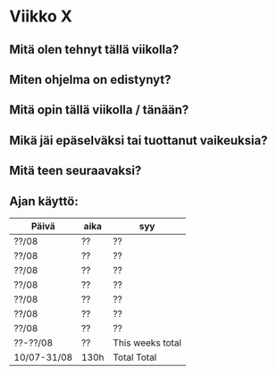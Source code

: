 # Viikko X


## Mitä olen tehnyt tällä viikolla?



## Miten ohjelma on edistynyt?



## Mitä opin tällä viikolla / tänään?



## Mikä jäi epäselväksi tai tuottanut vaikeuksia?



## Mitä teen seuraavaksi?



## Ajan käyttö:

| Päivä       | aika | syy              |
|-------------|------|------------------|
| ??/08       | ??   | ??               |
| ??/08       | ??   | ??               |
| ??/08       | ??   | ??               |
| ??/08       | ??   | ??               |
| ??/08       | ??   | ??               |
| ??/08       | ??   | ??               |
| ??/08       | ??   | ??               |
| ??-??/08    | ??   | This weeks total |
| 10/07-31/08 | 130h | Total Total      |
